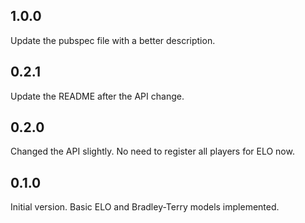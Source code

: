 ## 1.0.0
Update the pubspec file with a better description.

## 0.2.1
Update the README after the API change.

## 0.2.0
Changed the API slightly. No need to register all players for ELO now.

## 0.1.0
Initial version.
Basic ELO and Bradley-Terry models implemented.
